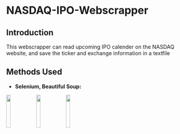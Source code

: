 # NASDAQ-IPO-Webscrapper

## Introduction
This webscrapper can read upcoming IPO calender on the NASDAQ website, and save the ticker and exchange information in a textfile

## Methods Used
* **Selenium, Beautiful Soup:**



<img src="https://user-images.githubusercontent.com/104108189/199137670-5cfd488b-73f7-4d32-9c5e-bf5cce8e9a3e.png" width=15% height=15%> <img src="https://user-images.githubusercontent.com/104108189/199137791-5dccf9d5-255a-4635-8866-bee27ed33fad.png" width=15% height=15%> <img src="https://user-images.githubusercontent.com/104108189/199137966-752cbf80-1baf-493b-9827-859b13ed37da.png" width=15% height=15%>


